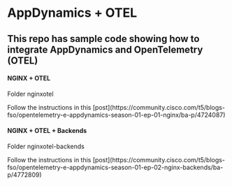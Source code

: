 # AppDynamics + OTEL

## This repo has sample code showing how to integrate AppDynamics and OpenTelemetry (OTEL)

#### NGINX + OTEL
<p> Folder nginxotel
<p> Follow the instructions in this [post](https://community.cisco.com/t5/blogs-fso/opentelemetry-e-appdynamics-season-01-ep-01-nginx/ba-p/4724087)



#### NGINX + OTEL + Backends
<p> Folder nginxotel-backends
<p> Follow the instructions in this [post](https://community.cisco.com/t5/blogs-fso/opentelemetry-e-appdynamics-season-01-ep-02-nginx-backends/ba-p/4772809)
